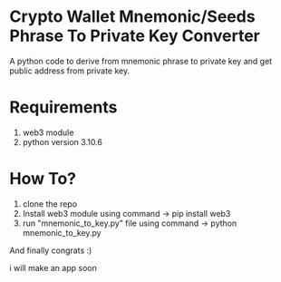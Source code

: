 # Crypto Wallet Mnemonic/Seeds Phrase To Private Key Converter
A python code to derive from mnemonic phrase to private key and get public address from private key.

# Requirements

1. web3 module
2. python version 3.10.6


# How To?

1. clone the repo
2. Install web3 module using command -> pip install web3
3. run "mnemonic_to_key.py" file using command -> python mnemonic_to_key.py



And finally congrats :)


i will make an app soon 


